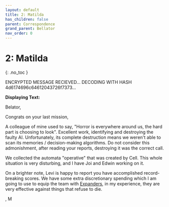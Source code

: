 ```yaml
---
layout: default
title: 2: Matilda
has_children: false
parent: Correspondence
grand_parent: Bellator
nav_order: 0
---
```

# 2: Matilda
{: .no_toc }

ENCRYPTED MESSAGE RECIEVED…
DECODING WITH HASH 4d6174696c64612043726f7373…

**Displaying Text:**

Belator,

Congrats on your last mission,

A colleague of mine used to say, "Horror is everywhere around us, the hard part is choosing to look". Excellent work, identifying and destroying the faulty AI. Unfortunately, its complete destruction means we weren't able to scan its memories / decision-making algorithms. Do not consider this admonishment, after reading your reports, destroying it was the correct call.

We collected the automata "operative" that was created by Cell. This whole situation is very disturbing, and I have Joi and Edwin working on it. 

On a brighter note, Levi is happy to report you have accomplished record-breaking scores. We have some extra discretionary spending which I am going to use to equip the team with [Expanders](Game/Bellator/Advancements/Expanders), in my experience, they are very effective against things that refuse to die.

, M
